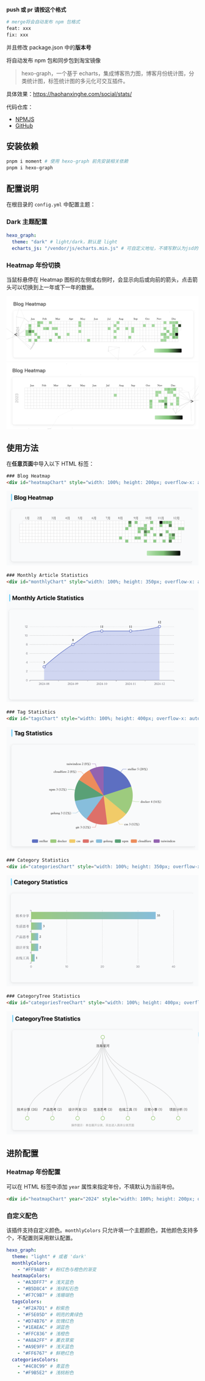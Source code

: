 **push 或 pr 请按这个格式**

```bash
# merge将会自动发布 npm 包格式
feat: xxx
fix: xxx
```

并且修改 package.json 中的**版本号**

将自动发布 npm 包和同步包到淘宝镜像

> hexo-graph，一个基于 echarts，集成博客热力图，博客月份统计图，分类统计图，标签统计图的多元化可交互插件。

具体效果：https://haohanxinghe.com/social/stats/

代码仓库：

- [NPMJS](https://www.npmjs.com/package/hexo-graph?activeTab=readme)
- [GitHub](https://github.com/codepzj/hexo-graph)

## 安装依赖

```bash
pnpm i moment # 使用 hexo-graph 前先安装相关依赖
pnpm i hexo-graph
```

## 配置说明

在根目录的 `config.yml` 中配置主题：

### Dark 主题配置

```yaml
hexo_graph:
  theme: "dark" # light/dark，默认是 light
  echarts_js: "/vendor/js/echarts.min.js" # 可自定义地址，不填写默认为jsd的cdn
```

### Heatmap 年份切换

当鼠标悬停在 Heatmap 图标的左侧或右侧时，会显示向后或向前的箭头，点击箭头可以切换到上一年或下一年的数据。

![heatmap-year-navi-left.png](image/heatmap-year-navi-left.png)
![heatmap-year-navi-right.png](image/heatmap-year-navi-right.png)

## 使用方法

在**任意页面**中导入以下 HTML 标签：

```html
### Blog Heatmap
<div id="heatmapChart" style="width: 100%; height: 200px; overflow-x: auto; overflow-y: hidden;"></div>
```

![demo-blog-heatmap.png](image/demo-blog-heatmap.png)

```html
### Monthly Article Statistics
<div id="monthlyChart" style="width: 100%; height: 350px; overflow-x: auto; overflow-y: hidden;"></div>
```

![demo-monthly-line-chart.png](image/demo-monthly-line-chart.png)

```html
### Tag Statistics
<div id="tagsChart" style="width: 100%; height: 400px; overflow-x: auto; overflow-y: hidden;"></div>
```

![demo-tags-pie-chart.png](image/demo-tags-pie-chart.png)

```html
### Category Statistics
<div id="categoriesChart" style="width: 100%; height: 350px; overflow-x: auto; overflow-y: hidden;"></div>
```

![demo-category-bar-chart.png](image/demo-category-bar-chart.png)

```html
### CategoryTree Statistics
<div id="categoriesTreeChart" style="width: 100%; height: 400px; overflow-x: auto; overflow-y: hidden;"></div>
```

![demo-category-tree-chart.png](image/demo-category-tree-chart.png)

## 进阶配置

### Heatmap 年份配置

可以在 HTML 标签中添加 `year` 属性来指定年份，不填默认为当前年份。

```html
<div id="heatmapChart" year="2024" style="width: 100%; height: 200px; overflow-x: auto; overflow-y: hidden;"></div>
```

### 自定义配色

该插件支持自定义颜色。`monthlyColors` 只允许填一个主题颜色，其他颜色支持多个，不配置则采用默认配置。

```yaml
hexo_graph:
  theme: "light" # 或者 'dark'
  monthlyColors:
    - "#FF9A8B" # 粉红色与橙色的渐变
  heatmapColors:
    - "#A3DFF7" # 浅天蓝色
    - "#B5D8C4" # 浅绿松石色
    - "#F7C9B7" # 浅珊瑚色
  tagsColors:
    - "#F2A7D1" # 粉紫色
    - "#F5E05D" # 明亮的黄绿色
    - "#D74B76" # 玫瑰红色
    - "#1EAEAC" # 湖蓝色
    - "#FFC836" # 浅橙色
    - "#A8A2FF" # 薰衣草紫
    - "#A9E9FF" # 浅天蓝色
    - "#FF6767" # 鲜艳红色
  categoriesColors:
    - "#4C8C99" # 青蓝色
    - "#F9B5E2" # 浅桃粉色
```
